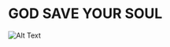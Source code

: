 # GOD SAVE YOUR SOUL

![Alt Text](https://media.tenor.com/nmY9uVcG-vkAAAAd/very-scary-movie2-priest.gif)
